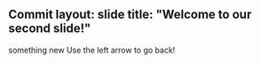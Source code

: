 Commit
layout: slide
title: "Welcome to our second slide!"
---
something new
Use the left arrow to go back!
